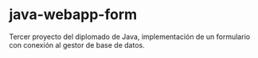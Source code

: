 # java-webapp-form
Tercer proyecto del diplomado de Java, implementación de un formulario con conexión al gestor de base de datos.
